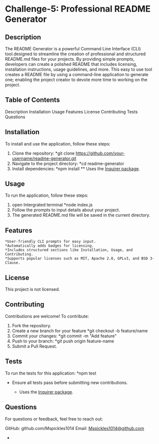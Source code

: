 #  Challenge-5: Professional README Generator

## Description

The README Generator is a powerful Command Line Interface (CLI) tool.designed to streamline the creation of professional and structured README.md files for your projects. By providing simple prompts, developers can create a polished README that includes licensing, installation instructions, usage guidelines, and more.
This easy to use tool creates a README file by using a command-line application to generate one; enabling the project creator to  devote more time to working on the project.

## Table of Contents

Description
Installation
Usage
Features
License
Contributing
Tests
Questions

## Installation
To install and use the application, follow these steps:

1. Clone the repository:
  	 *git clone https://github.com/your-username/readme-generator.git
2. Navigate to the project directory:
	*cd readme-generator
3. Install dependencies:
   	*npm install
   	** Uses the [Inquirer package](https://www.npmjs.com/package/inquirer).

## Usage
To run the application, follow these steps:

1. open Intergrated terminal
	*node index.js
2. Follow the prompts to input details about your project.
3. The generated README.md file will be saved in the current directory.

## Features
	*User-friendly CLI prompts for easy input.
	*Automatically adds badges for licensing.
	*Includes structured sections like Installation, Usage, and Contributing.
	*Supports popular licenses such as MIT, Apache 2.0, GPLv3, and BSD 3-Clause.

## License
This project is not licensed. 

## Contributing
Contributions are welcome! To contribute:

1. Fork the repository.
2. Create a new branch for your feature
	*git checkout -b feature/name
3. Commit your changes:
   	*git commit -m "Add feature"
4. Push to your branch:
   	*git push origin feature-name
5. Submit a Pull Request.

## Tests
To run the tests for this application:
	*npm test

* Ensure all tests pass before submitting new contributions.

	* Uses the [Inquirer package](https://www.npmjs.com/package/inquirer).

## Questions
For questions or feedback, feel free to reach out:

GitHub: github.com/Mspickles1014
Email: Mspickles1014@github.com

*

## 
